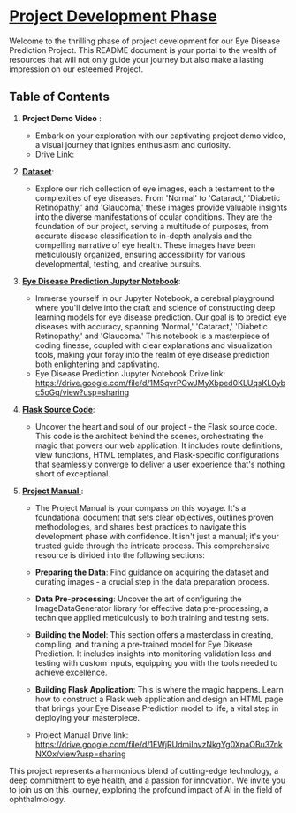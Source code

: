 # [Project Development Phase]()
Welcome to the thrilling phase of project development for our Eye Disease Prediction  Project. This README document is your portal to the wealth of resources that will not only guide your journey but also make a lasting impression on our esteemed Project.

## Table of Contents

1. **Project Demo Video** :
   - Embark on your exploration with our captivating project demo video, a visual journey that ignites enthusiasm and curiosity.
   - Drive Link: 

2. [**Dataset**](https://github.com/smartinternz02/SI-GuidedProject-600240-1697595942/tree/main/4%20.%20Project%20Development%20Phase/dataset):
   - Explore our rich collection of eye images, each a testament to the complexities of eye diseases. From 'Normal' to 'Cataract,' 'Diabetic Retinopathy,' and 'Glaucoma,' these images provide valuable insights into the diverse manifestations of ocular conditions. They are the foundation of our project, serving a multitude of purposes, from accurate disease classification to in-depth analysis and the compelling narrative of eye health. These images have been meticulously organized, ensuring accessibility for various developmental, testing, and creative pursuits.

3. [**Eye Disease Prediction Jupyter Notebook**](https://github.com/smartinternz02/SI-GuidedProject-600240-1697595942/blob/main/4%20.%20Project%20Development%20Phase/Eye_Disease_Prediction_using_DL.ipynb):
   - Immerse yourself in our Jupyter Notebook, a cerebral playground where you'll delve into the craft and science of constructing deep learning models for eye disease prediction. Our goal is to predict eye diseases with accuracy, spanning 'Normal,' 'Cataract,' 'Diabetic Retinopathy,' and 'Glaucoma.' This notebook is a masterpiece of coding finesse, coupled with clear explanations and visualization tools, making your foray into the realm of eye disease prediction both enlightening and captivating.
   - Eye Disease Prediction Jupyter Notebook Drive link: https://drive.google.com/file/d/1M5qvrPGwJMyXbped0KLUqsKL0ybc5oGq/view?usp=sharing
4. [**Flask Source Code**](https://github.com/smartinternz02/SI-GuidedProject-600240-1697595942/tree/main/4%20.%20Project%20Development%20Phase/Flask):
   - Uncover the heart and soul of our project - the Flask source code. This code is the architect behind the scenes, orchestrating the magic that powers our web application. It includes route definitions, view functions, HTML templates, and Flask-specific configurations that seamlessly converge to deliver a user experience that's nothing short of exceptional.

5. [**Project Manual** ](https://github.com/smartinternz02/SI-GuidedProject-600240-1697595942/blob/main/4%20.%20Project%20Development%20Phase/Project%20Manual.pdf):
   - The Project Manual is your compass on this voyage. It's a foundational document that sets clear objectives, outlines proven methodologies, and shares best practices to navigate this development phase with confidence. It isn't just a manual; it's your trusted guide through the intricate process. This comprehensive resource is divided into the following sections:
   
   - **Preparing the Data**: Find guidance on acquiring the dataset and curating images - a crucial step in the data preparation process.
   - **Data Pre-processing**: Uncover the art of configuring the ImageDataGenerator library for effective data pre-processing, a technique applied meticulously to both training and testing sets.
   - **Building the Model**: This section offers a masterclass in creating, compiling, and training a pre-trained model for Eye Disease Prediction. It includes insights into monitoring validation loss and testing with custom inputs, equipping you with the tools needed to achieve excellence.
   - **Building Flask Application**: This is where the magic happens. Learn how to construct a Flask web application and design an HTML page that brings your Eye Disease Prediction model to life, a vital step in deploying your masterpiece.
   - Project Manual Drive link: https://drive.google.com/file/d/1EWjRUdmiInvzNkgYg0XpaOBu37nkNXOx/view?usp=sharing

This project represents a harmonious blend of cutting-edge technology, a deep commitment to eye health, and a passion for innovation. We invite you to join us on this journey, exploring the profound impact of AI in the field of ophthalmology.
